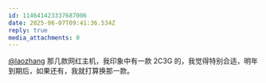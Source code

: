 ```yaml
---
id: 114641423337687006
date: 2025-06-07T09:41:36.534Z
reply: true
media_attachments: 0
---
```


[@laozhang](https://suo.si/@laozhang) 那几款网红主机，我印象中有一款 2C3G 的，我觉得特别合适，明年到期后，如果还有，我就打算换那一款。

